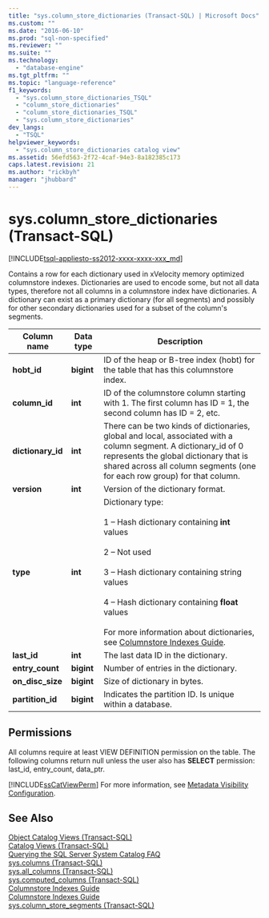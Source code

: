 ```yaml
---
title: "sys.column_store_dictionaries (Transact-SQL) | Microsoft Docs"
ms.custom: ""
ms.date: "2016-06-10"
ms.prod: "sql-non-specified"
ms.reviewer: ""
ms.suite: ""
ms.technology: 
  - "database-engine"
ms.tgt_pltfrm: ""
ms.topic: "language-reference"
f1_keywords: 
  - "sys.column_store_dictionaries_TSQL"
  - "column_store_dictionaries"
  - "column_store_dictionaries_TSQL"
  - "sys.column_store_dictionaries"
dev_langs: 
  - "TSQL"
helpviewer_keywords: 
  - "sys.column_store_dictionaries catalog view"
ms.assetid: 56efd563-2f72-4caf-94e3-8a182385c173
caps.latest.revision: 21
ms.author: "rickbyh"
manager: "jhubbard"
---
```

# sys.column_store_dictionaries (Transact-SQL)
[!INCLUDE[tsql-appliesto-ss2012-xxxx-xxxx-xxx_md](../../../integration-services/system/stored-procedures/includes/tsql-appliesto-ss2012-xxxx-xxxx-xxx-md.md)]

  Contains a row for each dictionary used in xVelocity memory optimized columnstore indexes. Dictionaries are used to encode some, but not all data types, therefore not all columns in a columnstore index have dictionaries. A dictionary can exist as a primary dictionary (for all segments) and possibly for other secondary dictionaries used for a subset of the column's segments.  
  
|Column name|Data type|Description|  
|-----------------|---------------|-----------------|  
|**hobt_id**|**bigint**|ID of the heap or B-tree index (hobt) for the table that has this columnstore index.|  
|**column_id**|**int**|ID of the columnstore column starting with 1. The first column has ID = 1, the second column has ID = 2, etc.|  
|**dictionary_id**|**int**|There can be two kinds of dictionaries, global and local, associated with a column segment. A dictionary_id of 0 represents the global dictionary that is shared across all column segments (one for each row group) for that column.|  
|**version**|**int**|Version of the dictionary format.|  
|**type**|**int**|Dictionary type:<br /><br /> 1 – Hash dictionary containing **int** values<br /><br /> 2 – Not used<br /><br /> 3 – Hash dictionary containing string values<br /><br /> 4 – Hash dictionary containing **float** values<br /><br /> For more information about dictionaries, see [Columnstore Indexes Guide](../Topic/Columnstore%20Indexes%20Guide.md).|  
|**last_id**|**int**|The last data ID in the dictionary.|  
|**entry_count**|**bigint**|Number of entries in the dictionary.|  
|**on_disc_size**|**bigint**|Size of dictionary in bytes.|  
|**partition_id**|**bigint**|Indicates the partition ID. Is unique within a database.|  
  
## Permissions  
 All columns require at least VIEW DEFINITION permission on the table. The following columns return null unless the user also has **SELECT** permission: last_id, entry_count, data_ptr.  
  
 [!INCLUDE[ssCatViewPerm](../../../relational-databases/reference/system-catalog-views/includes/sscatviewperm-md.md)] For more information, see [Metadata Visibility Configuration](../../../relational-databases/security/metadata-visibility-configuration.md).  
  
## See Also  
 [Object Catalog Views &#40;Transact-SQL&#41;](../../../relational-databases/reference/system-catalog-views/object-catalog-views-transact-sql.md)   
 [Catalog Views &#40;Transact-SQL&#41;](../../../relational-databases/reference/system-catalog-views/catalog-views-transact-sql.md)   
 [Querying the SQL Server System Catalog FAQ](../../../relational-databases/reference/system-catalog-views/querying-the-sql-server-system-catalog-faq.md)   
 [sys.columns &#40;Transact-SQL&#41;](../../../relational-databases/reference/system-catalog-views/sys.columns-transact-sql.md)   
 [sys.all_columns &#40;Transact-SQL&#41;](../../../relational-databases/reference/system-catalog-views/sys.all-columns-transact-sql.md)   
 [sys.computed_columns &#40;Transact-SQL&#41;](../../../relational-databases/reference/system-catalog-views/sys.computed-columns-transact-sql.md)   
 [Columnstore Indexes Guide](../Topic/Columnstore%20Indexes%20Guide.md)   
 [Columnstore Indexes Guide](../Topic/Columnstore%20Indexes%20Guide.md)   
 [sys.column_store_segments &#40;Transact-SQL&#41;](../../../relational-databases/reference/system-catalog-views/sys.column-store-segments-transact-sql.md)  
  
  